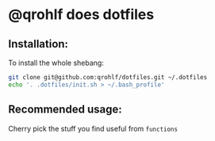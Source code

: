 # @qrohlf does dotfiles

## Installation:
To install the whole shebang:

```bash
git clone git@github.com:qrohlf/dotfiles.git ~/.dotfiles
echo '. .dotfiles/init.sh > ~/.bash_profile'
```

## Recommended usage:
Cherry pick the stuff you find useful from `functions`
